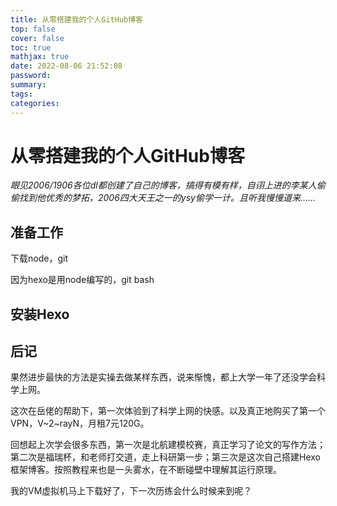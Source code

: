 ```yaml
---
title: 从零搭建我的个人GitHub博客
top: false
cover: false
toc: true
mathjax: true
date: 2022-08-06 21:52:08
password:
summary:
tags:
categories:
---
```


# 从零搭建我的个人GitHub博客

*眼见2006/1906各位dl都创建了自己的博客，搞得有模有样，自诩上进的李某人偷偷找到他优秀的梦拓，2006四大天王之一的ysy偷学一计。且听我慢慢道来......*

## 准备工作

下载node，git

因为hexo是用node编写的，git bash

## 安装Hexo





## 后记

果然进步最快的方法是实操去做某样东西，说来惭愧，都上大学一年了还没学会科学上网。

这次在岳佬的帮助下，第一次体验到了科学上网的快感。以及真正地购买了第一个VPN，V~2~rayN，月租7元120G。

回想起上次学会很多东西，第一次是北航建模校赛，真正学习了论文的写作方法；第二次是福瑞杯，和老师打交道，走上科研第一步；第三次是这次自己搭建Hexo框架博客。按照教程来也是一头雾水，在不断碰壁中理解其运行原理。

我的VM虚拟机马上下载好了，下一次历练会什么时候来到呢？
